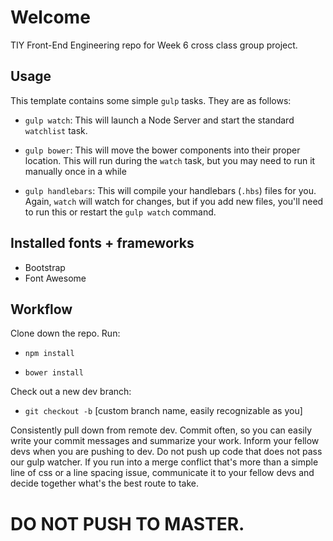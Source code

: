 # Welcome

TIY Front-End Engineering repo for Week 6 cross class group project.

## Usage

This template contains some simple `gulp` tasks. They are as follows:

- `gulp watch`: This will launch a Node Server and start the standard `watchlist` task.

- `gulp bower`: This will move the bower components into their proper location. This will run during the `watch` task, but you may need to run it manually once in a while

- `gulp handlebars`: This will compile your handlebars (`.hbs`) files for you. Again, `watch` will watch for changes, but if you add new files, you'll need to run this or restart the `gulp watch` command.

## Installed fonts + frameworks

- Bootstrap
- Font Awesome

## Workflow

Clone down the repo. Run:

- `npm install`

- `bower install`

Check out a new dev branch:

- `git checkout -b` [custom branch name, easily recognizable as you]

Consistently pull down from remote dev. Commit often, so you can easily write your commit messages and summarize your work. Inform your fellow devs when you are pushing to dev. Do not push up code that does not pass our gulp watcher. If you run into a merge conflict that's more than a simple line of css or a line spacing issue, communicate it to your fellow devs and decide together what's the best route to take.

# DO NOT PUSH TO MASTER.